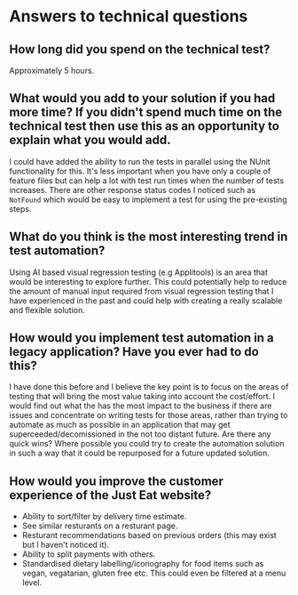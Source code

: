 # Answers to technical questions

## How long did you spend on the technical test?
Approximately 5 hours.

## What would you add to your solution if you had more time? If you didn't spend much time on the technical test then use this as an opportunity to explain what you would add.
I could have added the ability to run the tests in parallel using the NUnit functionality for this. It's less important when you have only a couple of feature files but can help a lot with test run times when the number of tests increases. 
There are other response status codes I noticed such as `NotFound` which would be easy to implement a test for using the pre-existing steps.

## What do you think is the most interesting trend in test automation?
Using AI based visual regression testing (e.g Applitools) is an area that would be interesting to explore further. This could potentially help to reduce the amount of manual input required from visual regression testing that I have experienced in the past and could help with creating a really scalable and flexible solution.

## How would you implement test automation in a legacy application? Have you ever had to do this?
I have done this before and I believe the key point is to focus on the areas of testing that will bring the most value taking into account the cost/effort. I would find out what the has the most impact to the business if there are issues and concentrate on writing tests for those areas, rather than trying to automate as much as possible in an application that may get superceeded/decomissioned in the not too distant future. Are there any quick wins? Where possible you could try to create the automation solution in such a way that it could be repurposed for a future updated solution.

## How would you improve the customer experience of the Just Eat website?
- Ability to sort/filter by delivery time estimate.
- See similar resturants on a resturant page.
- Resturant recommendations based on previous orders (this may exist but I haven't noticed it).
- Ability to split payments with others.
- Standardised dietary labelling/iconography for food items such as vegan, vegatarian, gluten free etc. This could even be filtered at a menu level.